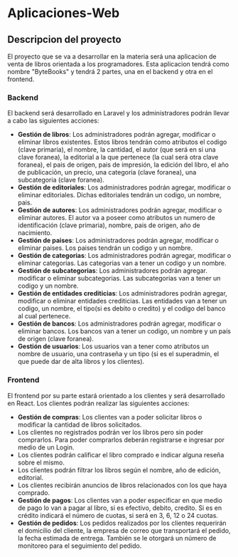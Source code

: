 # Aplicaciones-Web

## Descripcion del proyecto
El proyecto que se va a desarrollar en la materia será una aplicacion de venta de libros orientada a los programadores. Esta aplicacion tendrá como nombre "ByteBooks" y tendrá 2 partes, una en el backend y otra en el frontend. 

### Backend
El backend será desarrollado en Laravel y los administradores podrán llevar a cabo las siguientes acciones: 
- **Gestión de libros**: Los administradores podrán agregar, modificar o eliminar libros existentes. Estos libros tendrán como atributos el codigo (clave primaria), el nombre, la cantidad, el autor (que será en si una clave foranea), la editorial a la que pertenece (la cual será otra clave foranea), el pais de origen, pais de impresión, la edición del libro, el año de publicación, un precio, una categoria (clave foranea), una subcategoria (clave foranea).
- **Gestión de editoriales**: Los administradores podrán agregar, modificar o eliminar editoriales. Dichas editoriales tendrán un codigo, un nombre, pais.
- **Gestión de autores**: Los administradores podrán agregar, modificar o eliminar autores. El autor va a poseer como atributos un numero de identificación (clave primaria), nombre, pais de origen, año de nacimiento. 
- **Gestión de paises**: Los administradores podrán agregar, modificar o eliminar paises. Los paises tendrán un codigo y un nombre.
- **Gestión de categorias**: Los administradores podrán agregar, modificar o eliminar categorias. Las categorias van a tener un codigo y un nombre.
- **Gestión de subcategorias**: Los administradores podrán agregar. modificar o eliminar subcategorias. Las subcategorias van a tener un codigo y un nombre.
- **Gestión de entidades crediticias**: Los administradores podrán agregar, modificar o eliminar entidades crediticias. Las entidades van a tener un codigo, un nombre, el tipo(si es debito o credito) y el codigo del banco al cual pertenece.
- **Gestión de bancos**: Los administradores podrán agregar, modificar o eliminar bancos. Los bancos van a tener un codigo, un nombre y un país de origen (clave foranea).
- **Gestión de usuarios**: Los usuarios van a tener como atributos un nombre de usuario, una contraseña y un tipo (si es el superadmin, el que puede dar de alta libros y los clientes). 

### Frontend
El frontend por su parte estará orientado a los clientes y será desarrollado en React. Los clientes podrán realizar las siguientes acciones: 
- **Gestión de compras**: Los clientes van a poder solicitar libros o modificar la cantidad de libros solicitados.
- Los clientes no registrados podrán ver los libros pero sin poder comprarlos. Para poder comprarlos deberán registrarse e ingresar por medio de un Login. 
- Los clientes podrán calificar el libro comprado e indicar alguna reseña sobre el mismo.
- Los clientes podrán filtrar los libros según el nombre, año de edición, editorial.
- Los clientes recibirán anuncios de libros relacionados con los que haya comprado.
- **Gestión de pagos**: Los clientes van a poder especificar en que medio de pago lo van a pagar al libro, si es efectivo, debito, credito. Si es en crédito indicará el número de cuotas, si será en 3, 6, 12 o 24 cuotas.
- **Gestión de pedidos**: Los pedidos realizados por los clientes requerirán el domicilio del cliente, la empresa de correo que transportará el pedido, la fecha estimada de entrega. También se le otorgará un número de monitoreo para el seguimiento del pedido.
